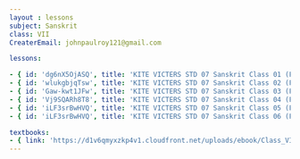 ```yaml
--- 
layout : lessons 
subject: Sanskrit
class: VII
CreaterEmail: johnpaulroy121@gmail.com

lessons: 

- { id: 'dg6nX5OjASQ', title: 'KITE VICTERS STD 07 Sanskrit Class 01 (First Bell-ഫസ്റ്റ് ബെല്‍)' }
- { id: 'wlukgbjqTsw', title: 'KITE VICTERS STD 07 Sanskrit Class 02 (First Bell-ഫസ്റ്റ് ബെല്‍)' }
- { id: 'Gaw-kwt1JFw', title: 'KITE VICTERS STD 07 Sanskrit Class 03 (First Bell-ഫസ്റ്റ് ബെല്‍)' }
- { id: 'Vj9SQARh8T8', title: 'KITE VICTERS STD 07 Sanskrit Class 04 (First Bell-ഫസ്റ്റ് ബെല്‍)' }
- { id: 'iLF3srBwHVQ', title: 'KITE VICTERS STD 07 Sanskrit Class 05 (First Bell-ഫസ്റ്റ് ബെല്‍)' }
- { id: 'iLF3srBwHVQ', title: 'KITE VICTERS STD 07 Sanskrit Class 06 (First Bell-ഫസ്റ്റ് ബെല്‍)' }

textbooks:
- { link: 'https://d1v6qmyxzkp4v1.cloudfront.net/uploads/ebook/Class_VII/SanscritReaderAcademic/SanscritReaderAcademic.pdf', title: 'sanskrit' , medium: '' }
---
```


